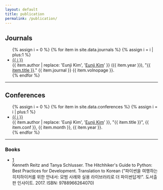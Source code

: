 ```yaml
---
layout: default
title: publication
permalink: /publication/
---
```



## Journals


<ul class="terminal">
{% assign i = 0 %}
{% for item in site.data.journals %}
  {% assign i = i | plus:1 %}
  <li class="js-line line" id="L{{ i }}-J">
  <a href="#L{{ i }}-J" class="line-link">{{ i }}</a>
  <div>
      {{ item.author | replace: 'Eunji Kim', '<u>Eunji Kim</u>' }} ({{ item.year }}), "<a href="{{ item.url }}" target="_blank">{{ item.title }}</a>." {{ item.journal }} {{ item.volnopage }}.
  </div>
  </li>
{% endfor %}
</ul>

<hr class="hr2">


## Conferences


<ul class="terminal">
{% assign i = 0 %}
{% for item in site.data.conferences %}
  {% assign i = i | plus:1 %}
  <li class="js-line line" id="L{{ i }}-C">
  <a href="#L{{ i }}-C" class="line-link">{{ i }}</a>
  <div>
      {{ item.author | replace: 'Eunji Kim', '<u>Eunji Kim</u>' }}, "{{ item.title }}", {{ item.conf }}, {{ item.month }}, {{ item.year }}.
  </div>
  </li>
{% endfor %}
</ul>

<hr class="hr">


### Books

<ul class="terminal">
  <li class="js-line line" id="L1-B">
  <a href="#L1-B" class="line-link">1</a>
  <div>
    Kenneth Reitz and Tanya Schlusser. The Hitchhiker's Guide to Python: Best Practices for Development. Translation to Korean ("파이썬을 여행하는 히치하이커를 위한 안내서: 모범 사례와 실용 라이브러리로 더 파이썬답게!". 도서출판 인사이트. 2017. ISBN: 9788966264070)
  </div>
  </li>
</ul>
